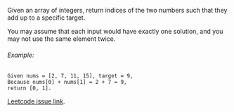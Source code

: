﻿Given an array of integers, return indices of the two numbers such that they add up to a specific target.

You may assume that each input would have exactly one solution, and you may not use the same element twice.

###### Example:

```
Given nums = [2, 7, 11, 15], target = 9,
Because nums[0] + nums[1] = 2 + 7 = 9,
return [0, 1].
```
[Leetcode issue link](https://leetcode.com/problems/two-sum/description/).
